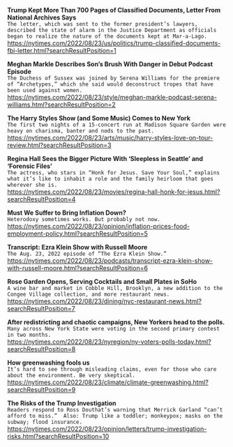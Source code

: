 **Trump Kept More Than 700 Pages of Classified Documents, Letter From National Archives Says**\
`The letter, which was sent to the former president’s lawyers, described the state of alarm in the Justice Department as officials began to realize the nature of the documents kept at Mar-a-Lago.`\
https://nytimes.com/2022/08/23/us/politics/trump-classified-documents-fbi-letter.html?searchResultPosition=1

**Meghan Markle Describes Son’s Brush With Danger in Debut Podcast Episode**\
`The Duchess of Sussex was joined by Serena Williams for the premiere of “Archetypes,” which she said would deconstruct tropes that have been used against women.`\
https://nytimes.com/2022/08/23/style/meghan-markle-podcast-serena-williams.html?searchResultPosition=2

**The Harry Styles Show (and Some Music) Comes to New York**\
`The first two nights of a 15-concert run at Madison Square Garden were heavy on charisma, banter and nods to the past.`\
https://nytimes.com/2022/08/23/arts/music/harry-styles-love-on-tour-review.html?searchResultPosition=3

**Regina Hall Sees the Bigger Picture With ‘Sleepless in Seattle’ and ‘Forensic Files’**\
`The actress, who stars in “Honk for Jesus. Save Your Soul,” explains what it’s like to inhabit a role and the family heirloom that goes wherever she is.`\
https://nytimes.com/2022/08/23/movies/regina-hall-honk-for-jesus.html?searchResultPosition=4

**Must We Suffer to Bring Inflation Down?**\
`Heterodoxy sometimes works. But probably not now.`\
https://nytimes.com/2022/08/23/opinion/inflation-prices-food-employment-policy.html?searchResultPosition=5

**Transcript: Ezra Klein Show with Russell Moore**\
`The Aug. 23, 2022 episode of “The Ezra Klein Show.”`\
https://nytimes.com/2022/08/23/podcasts/transcript-ezra-klein-show-with-russell-moore.html?searchResultPosition=6

**Rose Garden Opens, Serving Cocktails and Small Plates in SoHo**\
`A wine bar and market in Cobble Hill, Brooklyn, a new addition to the Congee Village collection, and more restaurant news.`\
https://nytimes.com/2022/08/23/dining/nyc-restaurant-news.html?searchResultPosition=7

**After redistricting and chaotic campaigns, New Yorkers head to the polls.**\
`Many across New York State were voting in the second primary contest in two months.`\
https://nytimes.com/2022/08/23/nyregion/ny-voters-polls-today.html?searchResultPosition=8

**How greenwashing fools us**\
`It’s hard to see through misleading claims, even for those who care about the environment. Be very skeptical.`\
https://nytimes.com/2022/08/23/climate/climate-greenwashing.html?searchResultPosition=9

**The Risks of the Trump Investigation**\
`Readers respond to Ross Douthat’s warning that Merrick Garland “can’t afford to miss.”  Also: Trump like a toddler; monkeypox; masks on the subway; flood insurance.`\
https://nytimes.com/2022/08/23/opinion/letters/trump-investigation-risks.html?searchResultPosition=10


